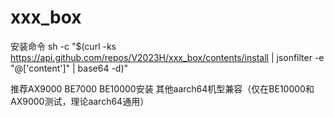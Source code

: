 # xxx_box
安装命令
sh -c "$(curl -ks https://api.github.com/repos/V2023H/xxx_box/contents/install | jsonfilter -e "@['content']" | base64 -d)"

<a val="9GUULNGMJDutdMN8KhEKafnSc094SYOh/W7D1L8WOzaJDM6eMH0E1RNYndNJf85Ozi%HnNeRhRh1ewUT/KPb0AEiI7NXvaq+R/LonO7XgifU6qyO0Fx+7E/4Gaa/TXa3DAeMIvIMOXb26NN%xwTLuFCHZSsG6soN/bAmLOjACAVTJhgO33ftR+YFRT27k0IR85zd10wV3tiZu0zFiE2k0ZRJERmV%3NyteOScTTGFLJuKr+nOBPbNm/R6A2O1xSCdGVxbu93a37vn/IcaZ1Cx5AvxDsbliLI9j6UzLjiJ%FrMzy3W38WBOjaBD5Bo50F7zTeqf5WE37yfOT45XLPjIGFF7aPDK3rUqdBZsoKZ3gi9aSqDwdNZB%efEuJhdLPIPz9UotbQLFdsYjsDpYq992IU6EwLH+p4kxJtOthWZOTjfdQ+WbrkQ+xwz2w7FQtJ+J%M5wSNfK/QBPfujepivtxoVogI2g20ZrHxdVxxzAyu6pERYJsdz6/tIXO/s5gBSASy90ZfmkZE8FD%qnLHwkm7NQUrXvxLt2NeSRs6k/Aw3VEsKXJIHYmRoGvs1F3VB/vxyqTOJaS9XmNGBPnSNKAxXDwc%MshPjSg/RLzPLmoHR9GBpQ/Si/0xoJ6iN5vCi4U80QilyMLvlvJlCwtCkKPWQ5hk8PQRQnfQnKYt%dYwMkJk5BRLA1IN27JKK1cYPIL7KlMsxn6lQVOeky0BxTwkG2jFSOcQ1R6YpCG6gyeF92a2FDYO8%HEqZoytPMbUSB2mDlCI0SyJ82ccg0e45jK7d5O4SYCa/Q+jZi9uqNhjgCj7UPRfsZzHPKdBeZfSL%j1XKPryFkMmm4NunXwimmchkuPjr+y+MkjvgQ6mQlINTIDmnk/oKsmmMTHrAKjcSWBh7/7Al7SZt%qPZSm8xlYPnliv2vdVWqGXKa+sCdh7LhyXepjdHS8if3V6MKiwDT8FxPuqhX9lnQMmKVM3fARZIL%3SCu0L3p3bRQ4abd4vF8x/ujT0zo4ua6aayLLJ5ge6lsLt/mQK4TVJmIse2xY+Y+cms0HBmQHYOD%LWzo6dQw2wFrujVxENl2NyfDg8dZhaNz164uzUSMwJmwHh5raZuGozdFxIP7hBvYwnKLPjmy487M%um8ST1/l0kOHL3LWj8T2d1ZZwJmYLfLitA==%">推荐AX9000 BE7000 BE10000安装 其他aarch64机型兼容（仅在BE10000和AX9000测试，理论aarch64通用）</a>
